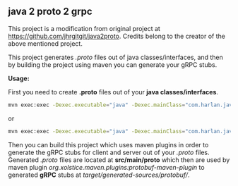 ## java 2 proto 2 grpc
This project is a modification from original project at https://github.com/jhrgitgit/java2proto.
Credits belong to the creator of the above mentioned project.

This project generates *.proto* files out of java classes/interfaces, and then by building the project using maven you can generate your gRPC stubs.

**Usage:**

First you need to create **.proto** files out of your **java classes/interfaces**.
```sh
mvn exec:exec -Dexec.executable="java" -Dexec.mainClass="com.harlan.javagrpc.PackageUtil"
```
or
```sh
mvn exec:exec -Dexec.executable="java" -Dexec.mainClass="com.harlan.javagrpc.PackageUtil2"
```

Then you can build this project which uses maven plugins in order to generate the gRPC stubs for client and server out of your *.proto* files.
Generated *.proto* files are located at **src/main/proto** which then are used by maven plugin *org.xolstice.maven.plugins:protobuf-maven-plugin* to generated **gRPC** stubs at *target/generated-sources/protobuf/*.